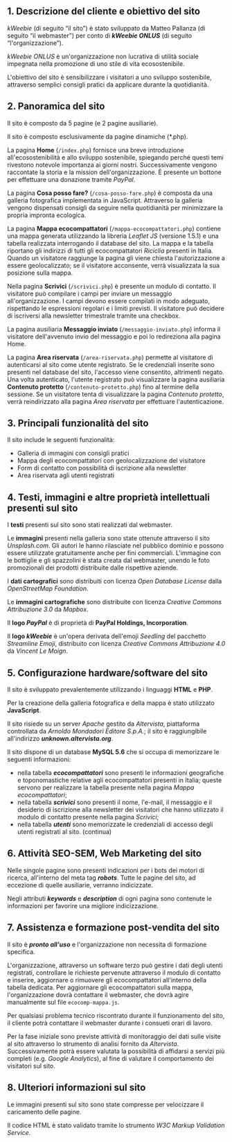 ## 1.	Descrizione del cliente e obiettivo del sito
*kWeebie* (di seguito “il sito”) è stato sviluppato da Matteo Pallanza (di seguito “il webmaster”) per conto di ***kWeebie ONLUS*** (di seguito “l'organizzazione”).

*kWeebie ONLUS* è un'organizzazione non lucrativa di utilità sociale impegnata nella promozione di uno stile di vita ecosostenibile.

L'obiettivo del sito è sensibilizzare i visitatori a uno sviluppo sostenibile, attraverso semplici consigli pratici da applicare durante la quotidianità.

## 2.	Panoramica del sito
Il sito è composto da 5 pagine (e 2 pagine ausiliarie).

Il sito è composto esclusivamente da pagine dinamiche (*.php).

La pagina **Home** (`/index.php`) fornisce una breve introduzione all'ecosostenibilità e allo sviluppo sostenibile, spiegando perché questi temi rivestono notevole importanza ai giorni nostri. Successivamente vengono raccontate la storia e la mission dell'organizzazione.
È presente un bottone per effettuare una donazione tramite *PayPal*.

La pagina **Cosa posso fare?** (`/cosa-posso-fare.php`) è composta da una galleria fotografica implementata in JavaScript. Attraverso la galleria vengono dispensati consigli da seguire nella quotidianità per minimizzare la propria impronta ecologica.

La pagina **Mappa ecocompattatori** (`/mappa-ecocompattatori.php`) contiene una mappa generata utilizzando la libreria *Leaflet JS* (versione 1.5.1) e una tabella realizzata interrogando il database del sito.
La mappa e la tabella riportano gli indirizzi di tutti gli ecocompattatori *Riciclia* presenti in Italia.
Quando un visitatore raggiunge la pagina gli viene chiesta l'autorizzazione a essere geolocalizzato; se il visitatore acconsente, verrà visualizzata la sua posizione sulla mappa.

Nella pagina **Scrivici** (`/scrivici.php`) è presente un modulo di contatto. Il visitatore può compilare i campi per inviare un messaggio all'organizzazione. I campi devono essere compilati in modo adeguato, rispettando le espressioni regolari e i limiti previsti. Il visitatore può decidere di iscriversi alla newsletter trimestrale tramite una checkbox.

La pagina ausiliaria **Messaggio inviato** (`/messaggio-inviato.php`) informa il visitatore dell'avvenuto invio del messaggio e poi lo redireziona alla pagina Home.

La pagina **Area riservata** (`/area-riservata.php`) permette al visitatore di autenticarsi al sito come utente registrato. Se le credenziali inserite sono presenti nel database del sito, l'accesso viene consentito, altrimenti negato. Una volta autenticato, l'utente registrato può visualizzare la pagina ausiliaria **Contenuto protetto** (`/contenuto-protetto.php`) fino al termine della sessione.
Se un visitatore tenta di visualizzare la pagina *Contenuto protetto*, verrà reindirizzato alla pagina *Area riservata* per effettuare l'autenticazione.

## 3.	Principali funzionalità del sito
Il sito include le seguenti funzionalità:
*	Galleria di immagini con consigli pratici
*	Mappa degli ecocompattatori con geolocalizzazione del visitatore
*	Form di contatto con possibilità di iscrizione alla newsletter
*	Area riservata agli utenti registrati

## 4.	Testi, immagini e altre proprietà intellettuali presenti sul sito
I **testi** presenti sul sito sono stati realizzati dal webmaster.

Le **immagini** presenti nella galleria sono state ottenute attraverso il sito *Unsplash.com*. Gli autori le hanno rilasciate nel pubblico dominio e possono essere utilizzate gratuitamente anche per fini commerciali. L'immagine con le bottiglie e gli spazzolini è stata creata dal webmaster, unendo le foto promozionali dei prodotti distribuite dalle rispettive aziende.

I **dati cartografici** sono distribuiti con licenza *Open Database License* dalla *OpenStreetMap Foundation*.

Le **immagini cartografiche** sono distribuite con licenza *Creative Commons Attribuzione 3.0* da *Mapbox*.

Il __logo *PayPal*__ è di proprietà di **PayPal Holdings, Incorporation**.

Il __logo *kWeebie*__ è un'opera derivata dell'emoji *Seedling* del pacchetto *Streamline Emoji*, distribuito con licenza *Creative Commons Attribuzione 4.0* da *Vincent Le Moign*.

## 5.	Configurazione hardware/software del sito
Il sito è sviluppato prevalentemente utilizzando i linguaggi **HTML** e **PHP**.

Per la creazione della galleria fotografica e della mappa è stato utilizzato **JavaScript**.

Il sito risiede su un server *Apache* gestito da *Altervista*, piattaforma controllata da *Arnoldo Mondadori Editore S.p.A.*; il sito è raggiungibile all'indirizzo ***unknown.altervista.org***.

Il sito dispone di un database **MySQL 5.6** che si occupa di memorizzare le seguenti informazioni:
* nella tabella ***ecocompattatori*** sono presenti le informazioni geografiche e toponomastiche relative agli ecocompattatori presenti in Italia; queste servono per realizzare la tabella presente nella pagina *Mappa ecocompattatori*;
*	nella tabella ***scrivici*** sono presenti il nome, l'e-mail, il messaggio e il desiderio di iscrizione alla newsletter dei visitatori che hanno utilizzato il modulo di contatto presente nella pagina *Scrivici*;
*	nella tabella ***utenti*** sono memorizzate le credenziali di accesso degli utenti registrati al sito.                                                    (continua)

## 6.	Attività SEO-SEM, Web Marketing del sito
Nelle singole pagine sono presenti indicazioni per i bots dei motori di ricerca, all'interno del meta tag ***robots***. Tutte le pagine del sito, ad eccezione di quelle ausiliarie, verranno indicizzate.

Negli attributi ***keywords*** e ***description*** di ogni pagina sono contenute le informazioni per favorire una migliore indicizzazione.

## 7.	Assistenza e formazione post-vendita del sito
Il sito è ***pronto all'uso*** e l'organizzazione non necessita di formazione specifica.

L'organizzazione, attraverso un software terzo può gestire i dati degli utenti registrati, controllare le richieste pervenute attraverso il modulo di contatto e inserire, aggiornare o rimuovere gli ecocompattatori all'interno della tabella dedicata. Per aggiornare gli ecocompattatori sulla mappa, l'organizzazione dovrà contattare il webmaster, che dovrà agire manualmente sul file `ecocomp-mappa.js`.

Per qualsiasi problema tecnico riscontrato durante il funzionamento del sito, il cliente potrà contattare il webmaster durante i consueti orari di lavoro.

Per la fase iniziale sono previste attività di monitoraggio dei dati sulle visite al sito attraverso lo strumento di analisi fornito da *Altervista*. Successivamente potrà essere valutata la possibilità di affidarsi a servizi più completi (e.g. *Google Analytics*), al fine di valutare il comportamento dei visitatori sul sito.

## 8.	Ulteriori informazioni sul sito
Le immagini presenti sul sito sono state compresse per velocizzare il caricamento delle pagine.

Il codice HTML è stato validato tramite lo strumento *W3C Markup Validation Service*.
